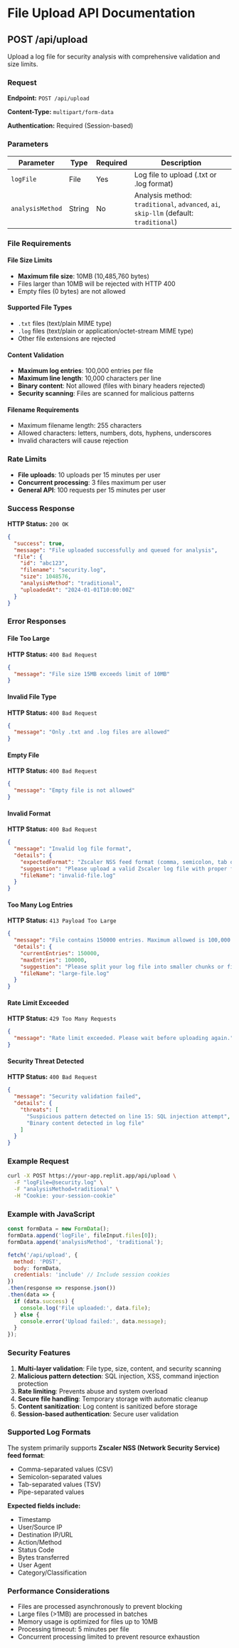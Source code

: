 # File Upload API Documentation

## POST /api/upload

Upload a log file for security analysis with comprehensive validation and size limits.

### Request

**Endpoint:** `POST /api/upload`

**Content-Type:** `multipart/form-data`

**Authentication:** Required (Session-based)

### Parameters

| Parameter | Type | Required | Description |
|-----------|------|----------|-------------|
| `logFile` | File | Yes | Log file to upload (.txt or .log format) |
| `analysisMethod` | String | No | Analysis method: `traditional`, `advanced`, `ai`, `skip-llm` (default: `traditional`) |

### File Requirements

#### File Size Limits
- **Maximum file size**: 10MB (10,485,760 bytes)
- Files larger than 10MB will be rejected with HTTP 400
- Empty files (0 bytes) are not allowed

#### Supported File Types
- `.txt` files (text/plain MIME type)
- `.log` files (text/plain or application/octet-stream MIME type)
- Other file extensions are rejected

#### Content Validation
- **Maximum log entries**: 100,000 entries per file
- **Maximum line length**: 10,000 characters per line
- **Binary content**: Not allowed (files with binary headers rejected)
- **Security scanning**: Files are scanned for malicious patterns

#### Filename Requirements
- Maximum filename length: 255 characters
- Allowed characters: letters, numbers, dots, hyphens, underscores
- Invalid characters will cause rejection

### Rate Limits

- **File uploads**: 10 uploads per 15 minutes per user
- **Concurrent processing**: 3 files maximum per user
- **General API**: 100 requests per 15 minutes per user

### Success Response

**HTTP Status:** `200 OK`

```json
{
  "success": true,
  "message": "File uploaded successfully and queued for analysis",
  "file": {
    "id": "abc123",
    "filename": "security.log",
    "size": 1048576,
    "analysisMethod": "traditional",
    "uploadedAt": "2024-01-01T10:00:00Z"
  }
}
```

### Error Responses

#### File Too Large
**HTTP Status:** `400 Bad Request`
```json
{
  "message": "File size 15MB exceeds limit of 10MB"
}
```

#### Invalid File Type
**HTTP Status:** `400 Bad Request`
```json
{
  "message": "Only .txt and .log files are allowed"
}
```

#### Empty File
**HTTP Status:** `400 Bad Request`
```json
{
  "message": "Empty file is not allowed"
}
```

#### Invalid Format
**HTTP Status:** `400 Bad Request`
```json
{
  "message": "Invalid log file format",
  "details": {
    "expectedFormat": "Zscaler NSS feed format (comma, semicolon, tab or pipe separated)",
    "suggestion": "Please upload a valid Zscaler log file with proper field headers.",
    "fileName": "invalid-file.log"
  }
}
```

#### Too Many Log Entries
**HTTP Status:** `413 Payload Too Large`
```json
{
  "message": "File contains 150000 entries. Maximum allowed is 100,000 entries",
  "details": {
    "currentEntries": 150000,
    "maxEntries": 100000,
    "suggestion": "Please split your log file into smaller chunks or filter to fewer entries.",
    "fileName": "large-file.log"
  }
}
```

#### Rate Limit Exceeded
**HTTP Status:** `429 Too Many Requests`
```json
{
  "message": "Rate limit exceeded. Please wait before uploading again."
}
```

#### Security Threat Detected
**HTTP Status:** `400 Bad Request`
```json
{
  "message": "Security validation failed",
  "details": {
    "threats": [
      "Suspicious pattern detected on line 15: SQL injection attempt",
      "Binary content detected in log file"
    ]
  }
}
```

### Example Request

```bash
curl -X POST https://your-app.replit.app/api/upload \
  -F "logFile=@security.log" \
  -F "analysisMethod=traditional" \
  -H "Cookie: your-session-cookie"
```

### Example with JavaScript

```javascript
const formData = new FormData();
formData.append('logFile', fileInput.files[0]);
formData.append('analysisMethod', 'traditional');

fetch('/api/upload', {
  method: 'POST',
  body: formData,
  credentials: 'include' // Include session cookies
})
.then(response => response.json())
.then(data => {
  if (data.success) {
    console.log('File uploaded:', data.file);
  } else {
    console.error('Upload failed:', data.message);
  }
});
```

### Security Features

1. **Multi-layer validation**: File type, size, content, and security scanning
2. **Malicious pattern detection**: SQL injection, XSS, command injection protection
3. **Rate limiting**: Prevents abuse and system overload
4. **Secure file handling**: Temporary storage with automatic cleanup
5. **Content sanitization**: Log content is sanitized before storage
6. **Session-based authentication**: Secure user validation

### Supported Log Formats

The system primarily supports **Zscaler NSS (Network Security Service) feed format**:

- Comma-separated values (CSV)
- Semicolon-separated values
- Tab-separated values (TSV)
- Pipe-separated values

**Expected fields include:**
- Timestamp
- User/Source IP
- Destination IP/URL
- Action/Method
- Status Code
- Bytes transferred
- User Agent
- Category/Classification

### Performance Considerations

- Files are processed asynchronously to prevent blocking
- Large files (>1MB) are processed in batches
- Memory usage is optimized for files up to 10MB
- Processing timeout: 5 minutes per file
- Concurrent processing limited to prevent resource exhaustion